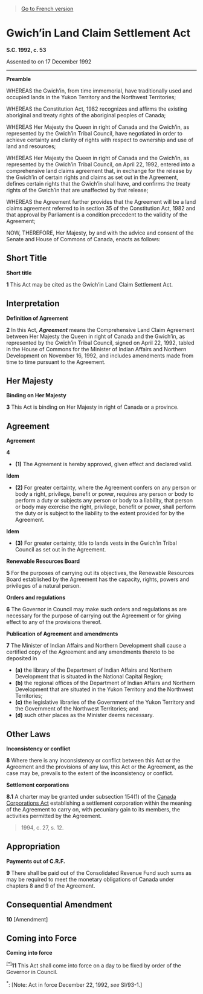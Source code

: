 > [Go to French version](/fr/Lois/Lois%20du%20Canada/1992/ch.%2053.md)

# Gwich’in Land Claim Settlement Act

**S.C. 1992, c. 53**


Assented to on 17 December 1992

----------




**Preamble**

WHEREAS the Gwich’in, from time immemorial, have traditionally used and occupied lands in the Yukon Territory and the Northwest Territories;

WHEREAS the Constitution Act, 1982 recognizes and affirms the existing aboriginal and treaty rights of the aboriginal peoples of Canada;

WHEREAS Her Majesty the Queen in right of Canada and the Gwich’in, as represented by the Gwich’in Tribal Council, have negotiated in order to achieve certainty and clarity of rights with respect to ownership and use of land and resources;

WHEREAS Her Majesty the Queen in right of Canada and the Gwich’in, as represented by the Gwich’in Tribal Council, on April 22, 1992, entered into a comprehensive land claims agreement that, in exchange for the release by the Gwich’in of certain rights and claims as set out in the Agreement, defines certain rights that the Gwich’in shall have, and confirms the treaty rights of the Gwich’in that are unaffected by that release;

WHEREAS the Agreement further provides that the Agreement will be a land claims agreement referred to in section 35 of the Constitution Act, 1982 and that approval by Parliament is a condition precedent to the validity of the Agreement;



NOW, THEREFORE, Her Majesty, by and with the advice and consent of the Senate and House of Commons of Canada, enacts as follows:






## Short Title



**Short title**

**1** This Act may be cited as the Gwich’in Land Claim Settlement Act.




## Interpretation



**Definition of Agreement**

**2** In this Act, ***Agreement*** means the Comprehensive Land Claim Agreement between Her Majesty the Queen in right of Canada and the Gwich’in, as represented by the Gwich’in Tribal Council, signed on April 22, 1992, tabled in the House of Commons for the Minister of Indian Affairs and Northern Development on November 16, 1992, and includes amendments made from time to time pursuant to the Agreement.




## Her Majesty



**Binding on Her Majesty**

**3** This Act is binding on Her Majesty in right of Canada or a province.




## Agreement



**Agreement**

**4** 

- **(1)** The Agreement is hereby approved, given effect and declared valid.

**Idem**

- **(2)** For greater certainty, where the Agreement confers on any person or body a right, privilege, benefit or power, requires any person or body to perform a duty or subjects any person or body to a liability, that person or body may exercise the right, privilege, benefit or power, shall perform the duty or is subject to the liability to the extent provided for by the Agreement.

**Idem**

- **(3)** For greater certainty, title to lands vests in the Gwich’in Tribal Council as set out in the Agreement.




**Renewable Resources Board**

**5** For the purposes of carrying out its objectives, the Renewable Resources Board established by the Agreement has the capacity, rights, powers and privileges of a natural person.




**Orders and regulations**

**6** The Governor in Council may make such orders and regulations as are necessary for the purpose of carrying out the Agreement or for giving effect to any of the provisions thereof.




**Publication of Agreement and amendments**

**7** The Minister of Indian Affairs and Northern Development shall cause a certified copy of the Agreement and any amendments thereto to be deposited in
- **(a)** the library of the Department of Indian Affairs and Northern Development that is situated in the National Capital Region;
- **(b)** the regional offices of the Department of Indian Affairs and Northern Development that are situated in the Yukon Territory and the Northwest Territories;
- **(c)** the legislative libraries of the Government of the Yukon Territory and the Government of the Northwest Territories; and
- **(d)** such other places as the Minister deems necessary.




## Other Laws



**Inconsistency or conflict**

**8** Where there is any inconsistency or conflict between this Act or the Agreement and the provisions of any law, this Act or the Agreement, as the case may be, prevails to the extent of the inconsistency or conflict.




**Settlement corporations**

**8.1** A charter may be granted under subsection 154(1) of the [Canada Corporations Act](/en/Acts/Statutes%20of%20Canada/1970/c.%20C-32.md) establishing a settlement corporation within the meaning of the Agreement to carry on, with pecuniary gain to its members, the activities permitted by the Agreement.
> 1994, c. 27, s. 12.





## Appropriation



**Payments out of C.R.F.**

**9** There shall be paid out of the Consolidated Revenue Fund such sums as may be required to meet the monetary obligations of Canada under chapters 8 and 9 of the Agreement.




## Consequential Amendment


**10** [Amendment]




## Coming into Force



**Coming into force**

<sup><a href='#G-11.8_en_1'>[*]</a></sup>**11** This Act shall come into force on a day to be fixed by order of the Governor in Council.

<a name='G-11.8_en_1'><sup>*</sup></a>: [Note: Act in force December 22, 1992, *see* SI/93-1.]<br />



